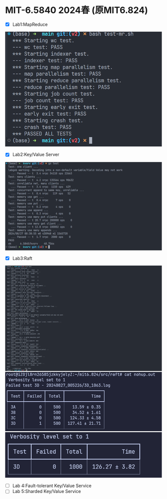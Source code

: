 # MIT-6.5840 2024春 (原MIT6.824)

- [x] Lab1:MapReduce

![lab1](docs/Lab1.png)

- [x] Lab2:Key/Value Server

![lab2](docs/Lab2.png)

- [x] Lab3:Raft

![lab3](docs/Lab3.png)
![lab3-1](docs/Lab3-1.png)
![lab3-2](docs/Lab3-2.png)

- [ ] Lab 4:Fault-tolerant Key/Value Service
- [ ] Lab 5:Sharded Key/Value Service
